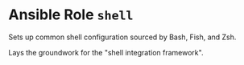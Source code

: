 # Ansible Role `shell`

Sets up common shell configuration sourced by Bash, Fish, and Zsh.

Lays the groundwork for the "shell integration framework".

